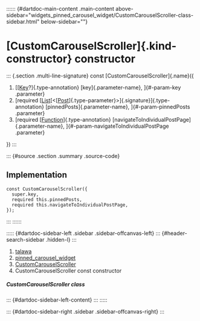 :::::: {#dartdoc-main-content .main-content above-sidebar="widgets_pinned_carousel_widget/CustomCarouselScroller-class-sidebar.html" below-sidebar=""}
<div>

# [CustomCarouselScroller]{.kind-constructor} constructor

</div>

::: {.section .multi-line-signature}
const [CustomCarouselScroller]{.name}({

1.  [[[Key](https://api.flutter.dev/flutter/foundation/Key-class.html)?]{.type-annotation}
    [key]{.parameter-name}, ]{#-param-key .parameter}
2.  [required
    [[List](https://api.flutter.dev/flutter/dart-core/List-class.html)[\<[[Post](../../models_post_post_model/Post-class.html)]{.type-parameter}\>]{.signature}]{.type-annotation}
    [pinnedPosts]{.parameter-name}, ]{#-param-pinnedPosts .parameter}
3.  [required
    [[Function](https://api.flutter.dev/flutter/dart-core/Function-class.html)]{.type-annotation}
    [navigateToIndividualPostPage]{.parameter-name},
    ]{#-param-navigateToIndividualPostPage .parameter}

})
:::

::: {#source .section .summary .source-code}
## Implementation

``` language-dart
const CustomCarouselScroller({
  super.key,
  required this.pinnedPosts,
  required this.navigateToIndividualPostPage,
});
```
:::
::::::

::::: {#dartdoc-sidebar-left .sidebar .sidebar-offcanvas-left}
::: {#header-search-sidebar .hidden-l}
:::

1.  [talawa](../../index.html)
2.  [pinned_carousel_widget](../../widgets_pinned_carousel_widget/)
3.  [CustomCarouselScroller](../../widgets_pinned_carousel_widget/CustomCarouselScroller-class.html)
4.  CustomCarouselScroller const constructor

##### CustomCarouselScroller class

::: {#dartdoc-sidebar-left-content}
:::
:::::

::: {#dartdoc-sidebar-right .sidebar .sidebar-offcanvas-right}
:::
